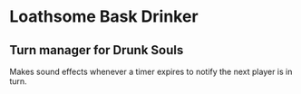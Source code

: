 # Loathsome Bask Drinker
## Turn manager for Drunk Souls

Makes sound effects whenever a timer expires to notify the next player is in turn.

